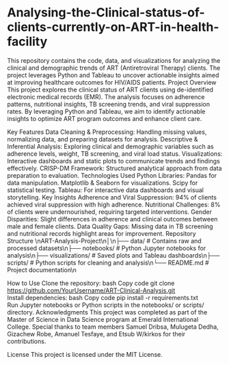 # Analysing-the-Clinical-status-of-clients-currently-on-ART-in-health-facility
This repository contains the code, data, and visualizations for analyzing the clinical and demographic trends of ART (Antiretroviral Therapy) clients. The project leverages Python and Tableau to uncover actionable insights aimed at improving healthcare outcomes for HIV/AIDS patients.
Project Overview
This project explores the clinical status of ART clients using de-identified electronic medical records (EMR). The analysis focuses on adherence patterns, nutritional insights, TB screening trends, and viral suppression rates. By leveraging Python and Tableau, we aim to identify actionable insights to optimize ART program outcomes and enhance client care.

Key Features
Data Cleaning & Preprocessing: Handling missing values, normalizing data, and preparing datasets for analysis.
Descriptive & Inferential Analysis: Exploring clinical and demographic variables such as adherence levels, weight, TB screening, and viral load status.
Visualizations: Interactive dashboards and static plots to communicate trends and findings effectively.
CRISP-DM Framework: Structured analytical approach from data preparation to evaluation.
Technologies Used
Python Libraries:
Pandas for data manipulation.
Matplotlib & Seaborn for visualizations.
Scipy for statistical testing.
Tableau: For interactive data dashboards and visual storytelling.
Key Insights
Adherence and Viral Suppression: 94% of clients achieved viral suppression with high adherence.
Nutritional Challenges: 8% of clients were undernourished, requiring targeted interventions.
Gender Disparities: Slight differences in adherence and clinical outcomes between male and female clients.
Data Quality Gaps: Missing data in TB screening and nutritional records highlight areas for improvement.
Repository Structure
\nART-Analysis-Project\n│\n├── data/ # Contains raw and processed datasets\n├── notebooks/ # Python Jupyter notebooks for analysis\n├── visualizations/ # Saved plots and Tableau dashboards\n├── scripts/ # Python scripts for cleaning and analysis\n└── README.md # Project documentation\n

How to Use
Clone the repository:
bash
Copy code
git clone https://github.com/YourUsername/ART-Clinical-Analysis.git  
Install dependencies:
bash
Copy code
pip install -r requirements.txt  
Run Jupyter notebooks or Python scripts in the notebooks/ or scripts/ directory.
Acknowledgments
This project was completed as part of the Master of Science in Data Science program at Emerald International College. Special thanks to team members Samuel Dribsa, Mulugeta Dedha, Gizachew Robe, Amanuel Tesfaye, and Etsub W/kirkos for their contributions.

License
This project is licensed under the MIT License.

